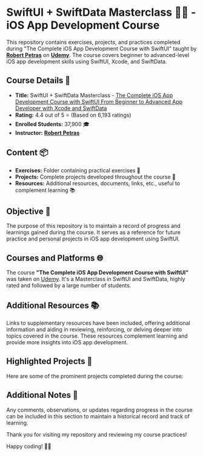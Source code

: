 # SwiftUI + SwiftData Masterclass 📱🚀 - iOS App Development Course

This repository contains exercises, projects, and practices completed during "The Complete iOS App Development Course with SwiftUI" taught by [**Robert Petras**](https://www.udemy.com/course/swiftui-masterclass-course-ios-development-with-swift/#instructor-1) on [**Udemy**](https://www.udemy.com/course/swiftui-masterclass-course-ios-development-with-swift/). The course covers beginner to advanced-level iOS app development skills using SwiftUI, Xcode, and SwiftData.

## Course Details 📝

- **Title:** SwiftUI + SwiftData Masterclass - [The Complete iOS App Development Course with SwiftUI From Beginner to Advanced App Developer with Xcode and SwiftData](https://www.udemy.com/course/swiftui-masterclass-course-ios-development-with-swift/)
- **Rating:** 4.4 out of 5 ⭐️ (Based on 6,193 ratings)
- **Enrolled Students:** 37,900 🎓
- **Instructor:** [**Robert Petras**](https://www.udemy.com/course/swiftui-masterclass-course-ios-development-with-swift/#instructor-1)

## Content 📦

- **Exercises:** Folder containing practical exercises 💪
- **Projects:** Complete projects developed throughout the course 📲
- **Resources:** Additional resources, documents, links, etc., useful to complement learning 📚

## Objective 🎯

The purpose of this repository is to maintain a record of progress and learnings gained during the course. It serves as a reference for future practice and personal projects in iOS app development using SwiftUI.

## Courses and Platforms 🌐

The course **"The Complete iOS App Development Course with SwiftUI"** was taken on [Udemy](https://www.udemy.com/course/swiftui-masterclass-course-ios-development-with-swift/). It's a Masterclass in SwiftUI and SwiftData, highly rated and followed by a large number of students.

## Additional Resources 📚

Links to supplementary resources have been included, offering additional information and aiding in reviewing, reinforcing, or delving deeper into topics covered in the course. These resources complement learning and provide more insights into iOS app development.

## Highlighted Projects 🌟

Here are some of the prominent projects completed during the course:

## Additional Notes 📝

Any comments, observations, or updates regarding progress in the course can be included in this section to maintain a historical record and track of learning.

Thank you for visiting my repository and reviewing my course practices!

Happy coding! 🚀📱

